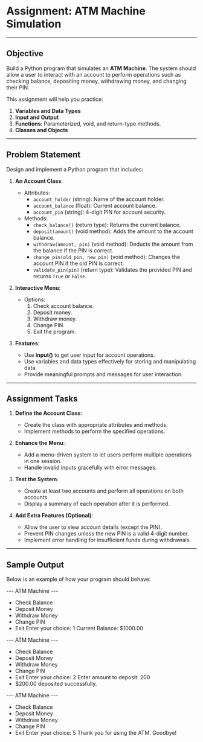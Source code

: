 # **Assignment: ATM Machine Simulation**

---

## **Objective**

Build a Python program that simulates an **ATM Machine**. The system should allow a user to interact with an account to perform operations such as checking balance, depositing money, withdrawing money, and changing their PIN.

This assignment will help you practice:

1. **Variables and Data Types**
2. **Input and Output**
3. **Functions**: Parameterized, void, and return-type methods.
4. **Classes and Objects**

---

## **Problem Statement**

Design and implement a Python program that includes:

1. **An Account Class**:
   - Attributes:
     - `account_holder` (string): Name of the account holder.
     - `account_balance` (float): Current account balance.
     - `account_pin` (string): 4-digit PIN for account security.
   - Methods:
     - `check_balance()` (return type): Returns the current balance.
     - `deposit(amount)` (void method): Adds the amount to the account balance.
     - `withdraw(amount, pin)` (void method): Deducts the amount from the balance if the PIN is correct.
     - `change_pin(old_pin, new_pin)` (void method): Changes the account PIN if the old PIN is correct.
     - `validate_pin(pin)` (return type): Validates the provided PIN and returns `True` or `False`.

2. **Interactive Menu**:
   - Options:
     1. Check account balance.
     2. Deposit money.
     3. Withdraw money.
     4. Change PIN.
     5. Exit the program.

3. **Features**:
   - Use **input()** to get user input for account operations.
   - Use variables and data types effectively for storing and manipulating data.
   - Provide meaningful prompts and messages for user interaction.

---

## **Assignment Tasks**

1. **Define the Account Class**:
   - Create the class with appropriate attributes and methods.
   - Implement methods to perform the specified operations.

2. **Enhance the Menu**:
   - Add a menu-driven system to let users perform multiple operations in one session.
   - Handle invalid inputs gracefully with error messages.

3. **Test the System**:
   - Create at least two accounts and perform all operations on both accounts.
   - Display a summary of each operation after it is performed.

4. **Add Extra Features (Optional)**:
   - Allow the user to view account details (except the PIN).
   - Prevent PIN changes unless the new PIN is a valid 4-digit number.
   - Implement error handling for insufficient funds during withdrawals.

---

## **Sample Output**

Below is an example of how your program should behave:

--- ATM Machine ---

- Check Balance
- Deposit Money
- Withdraw Money
- Change PIN
- Exit Enter your choice: 1 Current Balance: $1000.00

--- ATM Machine ---

- Check Balance
- Deposit Money
- Withdraw Money
- Change PIN
- Exit Enter your choice: 2 Enter amount to deposit: 200 
- $200.00 deposited successfully.

--- ATM Machine ---

- Check Balance
- Deposit Money
- Withdraw Money
- Change PIN
- Exit Enter your choice: 5 Thank you for using the ATM. Goodbye!

